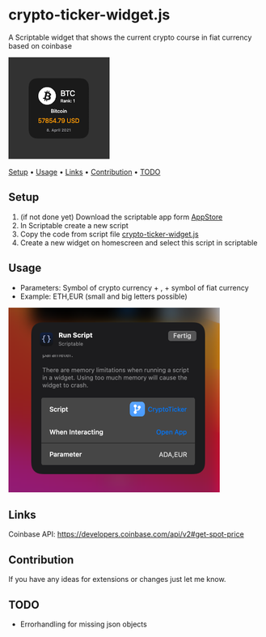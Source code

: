 # crypto-ticker-widget.js
A Scriptable widget that shows the current crypto course in fiat currency based on coinbase

![cryptotickerWidget](img/cryptotickerWidget.png)

 <p>
   <a href="#setup">Setup</a> •
   <a href="#usage">Usage</a> •
   <a href="#links">Links</a> •
   <a href="#contribution">Contribution</a> •
   <a href="todo">TODO</a>
 </p>

## Setup

1. (if not done yet) Download the scriptable app form [AppStore](https://apps.apple.com/de/app/scriptable/id1405459188)
 2. In Scriptable create a new script
 3. Copy the code from script file [crypto-ticker-widget.js](https://github.com/wickenico/crypto-ticker-widget.js/blob/main/crypto-ticker-widget.js)
 4. Create a new widget on homescreen and select this script in scriptable

 ## Usage
- Parameters: Symbol of crypto currency + , + symbol of fiat currency
- Example: ETH,EUR (small and big letters possible)


![cryptotickerWidgetSettings](img/cryptoTickerWidgetSettings.png)
## Links
Coinbase API: https://developers.coinbase.com/api/v2#get-spot-price

## Contribution

If you have any ideas for extensions or changes just let me know.

## TODO

- Errorhandling for missing json objects
